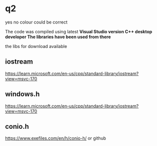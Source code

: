 # q2
yes no colour could be correct


The code was compiled using latest **Visual Studio version C++ desktop developer The libraries have been used from there**

the libs for download available
## iostream
https://learn.microsoft.com/en-us/cpp/standard-library/iostream?view=msvc-170
## windows.h
https://learn.microsoft.com/en-us/cpp/standard-library/iostream?view=msvc-170 
## conio.h
https://www.exefiles.com/en/h/conio-h/ or github

